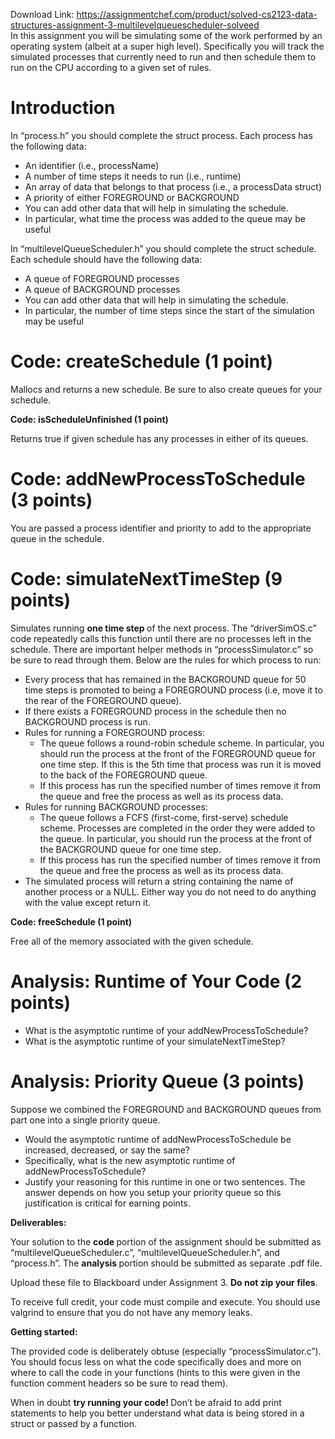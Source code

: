 Download Link: https://assignmentchef.com/product/solved-cs2123-data-structures-assignment-3-multilevelqueuescheduler-solveed
<br>
In this assignment you will be simulating some of the work performed by an operating system (albeit at a super high level). Specifically you will track the simulated processes that currently need to run and then schedule them to run on the CPU according to a given set of rules.

<h1>Introduction</h1>

In “process.h” you should complete the struct process. Each process has the following data:

<ul>

 <li>An identifier (i.e., processName)</li>

 <li>A number of time steps it needs to run (i.e., runtime)</li>

 <li>An array of data that belongs to that process (i.e., a processData struct)</li>

 <li>A priority of either FOREGROUND or BACKGROUND</li>

 <li>You can add other data that will help in simulating the schedule.</li>

 <li>In particular, what time the process was added to the queue may be useful</li>

</ul>

In “multilevelQueueScheduler.h” you should complete the struct schedule. Each schedule should have the following data:

<ul>

 <li>A queue of FOREGROUND processes</li>

 <li>A queue of BACKGROUND processes</li>

 <li>You can add other data that will help in simulating the schedule.</li>

 <li>In particular, the number of time steps since the start of the simulation may be useful</li>

</ul>

<h1>Code: createSchedule (1 point)</h1>

Mallocs and returns a new schedule. Be sure to also create queues for your schedule.

<strong>Code: isScheduleUnfinished (1 point)</strong>

Returns true if given schedule has any processes in either of its queues.

<h1>Code: addNewProcessToSchedule (3 points)</h1>

You are passed a process identifier and priority to add to the appropriate queue in the schedule.

<h1>Code: simulateNextTimeStep (9 points)</h1>

Simulates running <strong>one time step </strong>of the next process. The “driverSimOS.c” code repeatedly calls this function until there are no processes left in the schedule. There are important helper methods in “processSimulator.c” so be sure to read through them. Below are the rules for which process to run:

<ul>

 <li>Every process that has remained in the BACKGROUND queue for 50 time steps is promoted to being a FOREGROUND process (i.e, move it to the rear of the FOREGROUND queue).</li>

 <li>If there exists a FOREGROUND process in the schedule then no BACKGROUND process is run.</li>

 <li>Rules for running a FOREGROUND process:

  <ul>

   <li>The queue follows a round-robin schedule scheme. In particular, you should run the process at the front of the FOREGROUND queue for one time step. If this is the 5th time that process was run it is moved to the back of the FOREGROUND queue.</li>

   <li>If this process has run the specified number of times remove it from the queue and free the process as well as its process data.</li>

  </ul></li>

 <li>Rules for running BACKGROUND processes:

  <ul>

   <li>The queue follows a FCFS (first-come, first-serve) schedule scheme. Processes are completed in the order they were added to the queue. In particular, you should run the process at the front of the BACKGROUND queue for one time step.</li>

   <li>If this process has run the specified number of times remove it from the queue and free the process as well as its process data.</li>

  </ul></li>

 <li>The simulated process will return a string containing the name of another process or a NULL. Either way you do not need to do anything with the value except return it.</li>

</ul>

<strong>Code: freeSchedule (1 point)</strong>

Free all of the memory associated with the given schedule.

<h1>Analysis: Runtime of Your Code (2 points)</h1>

<ul>

 <li>What is the asymptotic runtime of your addNewProcessToSchedule?</li>

 <li>What is the asymptotic runtime of your simulateNextTimeStep?</li>

</ul>

<h1>Analysis: Priority Queue (3 points)</h1>

Suppose we combined the FOREGROUND and BACKGROUND queues from part one into a single priority queue.

<ul>

 <li>Would the asymptotic runtime of addNewProcessToSchedule be increased, decreased, or say the same?</li>

 <li>Specifically, what is the new asymptotic runtime of addNewProcessToSchedule?</li>

 <li>Justify your reasoning for this runtime in one or two sentences. The answer depends on how you setup your priority queue so this justification is critical for earning points.</li>

</ul>

<strong>Deliverables:</strong>

Your solution to the <strong>code </strong>portion of the assignment should be submitted as “multilevelQueueScheduler.c”, “multilevelQueueScheduler.h”, and “process.h”. The <strong>analysis </strong>portion should be submitted as separate .pdf file.

Upload these file to Blackboard under Assignment 3. <strong>Do not zip your files</strong>.

To receive full credit, your code must compile and execute. You should use valgrind to ensure that you do not have any memory leaks.

<strong>Getting started:</strong>

The provided code is deliberately obtuse (especially “processSimulator.c”). You should focus less on what the code specifically does and more on where to call the code in your functions (hints to this were given in the function comment headers so be sure to read them).

When in doubt <strong>try running your code! </strong>Don’t be afraid to add print statements to help you better understand what data is being stored in a struct or passed by a function.